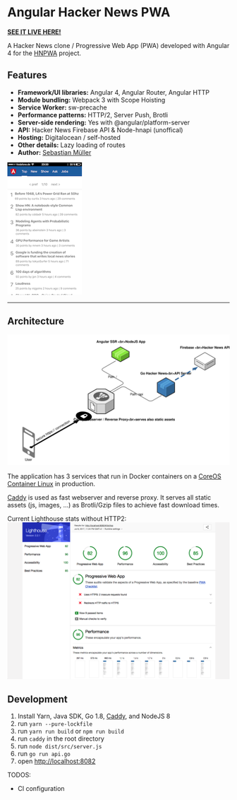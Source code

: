 # Angular Hacker News PWA

**[SEE IT LIVE HERE!](https://angularhn.sebastian-mueller.net)**

A Hacker News clone / Progressive Web App (PWA) developed with Angular 4 for the [HNPWA](https://hnpwa.com/) project.

## Features
* **Framework/UI libraries:** Angular 4, Angular Router, Angular HTTP
* **Module bundling:** Webpack 3 with Scope Hoisting
* **Service Worker:** sw-precache
* **Performance patterns:** HTTP/2, Server Push, Brotli
* **Server-side rendering:** Yes with @angular/platform-server
* **API:** Hacker News Firebase API & Node-hnapi (unoffical)
* **Hosting:** Digitalocean / self-hosted
* **Other details:** Lazy loading of routes
* **Author:** [Sebastian Müller](https://github.com/SebastianM)

![screenshot](screenshot-iphone.PNG "Screenshot (iPhone/Safari)")

---

## Architecture

![Architecture](architecture.svg "Architecture")

The application has 3 services that run in Docker containers on a [CoreOS Container Linux](https://coreos.com/products/container-linux-subscription/) in production.

[Caddy](https://caddyserver.com/) is used as fast webserver and reverse proxy. It serves all static assets (js, images, ...) as Brotli/Gzip files to achieve fast download times.

Current Lighthouse stats without HTTP2:
![lighthouse](lighthouse-stats.png "Lighthouse stats")

## Development
1. Install Yarn, Java SDK, Go 1.8, [Caddy](https://caddyserver.com/), and NodeJS 8
1. run `yarn --pure-lockfile`
1. run `yarn run build` or `npm run build`
1. run `caddy` in the root directory
1. run `node dist/src/server.js`
1. run `go run api.go`
1. open [http://localhost:8082](http://localhost:8082)

TODOS:
* CI configuration